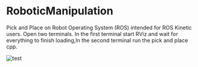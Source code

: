 # RoboticManipulation
Pick and Place on Robot Operating System (ROS) intended for ROS Kinetic users. 
Open two terminals. In the first terminal start RViz and wait for everything to finish loading,In the second terminal run the pick and place cpp.

![test](https://user-images.githubusercontent.com/41951429/155888565-f22a8dde-b4c1-4132-9bb7-dfe9a6c0bcb6.jpg)
